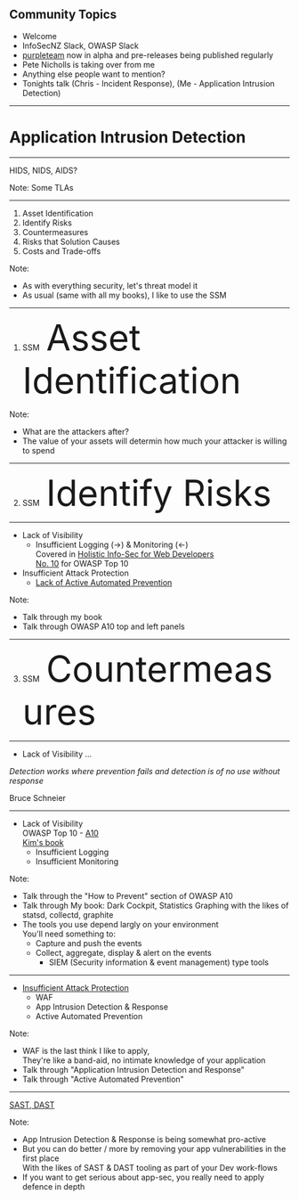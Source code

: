 <link rel="stylesheet" href="proj-css/talk.css">

<!--Cover Slide-->

## Community Topics

* Welcome
* InfoSecNZ Slack, OWASP Slack
* <a href="https://purpleteam-labs.com" target="_blank">purpleteam</a> now in alpha and pre-releases being published regularly
* <!-- .element: class="fragment fade-right" --> Pete Nicholls is taking over from me
* <!-- .element: class="fragment fade-right" --> Anything else people want to mention?
* <!-- .element: class="fragment fade-right" --> Tonights talk (Chris - Incident Response), (Me - Application Intrusion Detection)

----  ----

# Application Intrusion Detection

----  ----

HIDS, NIDS, AIDS?


Note:
Some TLAs

----  ----

1. Asset Identification
2. Identify Risks
3. Countermeasures
4. Risks that Solution Causes
5. Costs and Trade-offs

Note:
* As with everything security, let's threat model it
* As usual (same with all my books), I like to use the SSM

----  ----

1. SSM&nbsp;&nbsp;&nbsp;<span style="font-size: 4rem;">Asset Identification</span>

Note:
* What are the attackers after?
* The value of your assets will determin how much your attacker is willing to spend

----  ----

2. SSM&nbsp;&nbsp;&nbsp;<span style="font-size: 4rem;">Identify Risks</span>

----

* Lack of Visibility
  * Insufficient Logging (->) & Monitoring (<-)<br/>Covered in <a href="https://f1.holisticinfosecforwebdevelopers.com/chap06.html#leanpub-auto-insufficient-logging-and-monitoring" target="_blank">Holistic Info-Sec for Web Developers</a><br/><a href="https://owasp.org/www-project-top-ten/2017/A10_2017-Insufficient_Logging%2526Monitoring" target="_blank">No. 10</a> for OWASP Top 10
* Insufficient Attack Protection
  * <a href="https://f1.holisticinfosecforwebdevelopers.com/chap06.html#leanpub-auto-insufficient-attack-protection" target="_blank">Lack of Active Automated Prevention</a>

Note:
* Talk through my book
* Talk through OWASP A10 top and left panels

----  ----

3. SSM&nbsp;&nbsp;&nbsp;<span style="font-size: 4rem;">Countermeasures</span>

----

* Lack of Visibility ...

_Detection works where prevention fails and detection is of no use without response_

Bruce Schneier

----

* Lack of Visibility</br>OWASP Top 10 - <a href="https://owasp.org/www-project-top-ten/2017/A10_2017-Insufficient_Logging%2526Monitoring" target="_blank">A10</a></br><a href="https://f1.holisticinfosecforwebdevelopers.com/chap06.html#leanpub-auto-insufficient-monitoring" target="_blank">Kim's book</a>
    * Insufficient Logging
    * Insufficient Monitoring

Note:
* Talk through the "How to Prevent" section of OWASP A10
* Talk through My book: Dark Cockpit, Statistics Graphing with the likes of statsd, collectd, graphite
* The tools you use depend largly on your environment  
  You'll need something to:
  * Capture and push the events
  * Collect, aggregate, display & alert on the events
    * SIEM (Security information & event management) type tools

----

* <a href="https://f1.holisticinfosecforwebdevelopers.com/chap06.html#web-applications-countermeasures-insufficient-attack-protection" target="_blank">Insufficient Attack Protection</a>
  * WAF
  * App Intrusion Detection & Response
  * Active Automated Prevention

Note:
* WAF is the last think I like to apply,  
  They're like a band-aid, no intimate knowledge of your application
* Talk through "Application Intrusion Detection and Response"
* Talk through "Active Automated Prevention"

----

<a href="https://owasp.org/www-community/Free_for_Open_Source_Application_Security_Tools" target="_blank">SAST, DAST</a>

Note:
* App Intrusion Detection & Response is being somewhat pro-active
* But you can do better / more by removing your app vulnerabilities in the first place  
  With the likes of SAST & DAST tooling as part of your Dev work-flows
* If you want to get serious about app-sec, you really need to apply defence in depth

